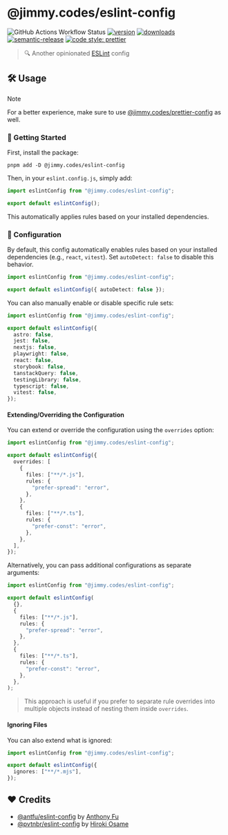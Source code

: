 # @jimmy.codes/eslint-config

![GitHub Actions Workflow Status](https://img.shields.io/github/actions/workflow/status/jimmy-guzman/eslint-config/cd.yml?style=flat-square&logo=github-actions)
[![version](https://img.shields.io/npm/v/@jimmy.codes/eslint-config.svg?logo=npm&style=flat-square)](https://www.npmjs.com/package/@jimmy.codes/eslint-config)
[![downloads](https://img.shields.io/npm/dm/@jimmy.codes/eslint-config.svg?logo=npm&style=flat-square)](http://www.npmtrends.com/@jimmy.codes/eslint-config)
[![semantic-release](https://img.shields.io/badge/%20%20%F0%9F%93%A6%F0%9F%9A%80-semantic--release-e10079.svg?style=flat-square)](https://semantic-release.gitbook.io/semantic-release)
[![code style: prettier](https://img.shields.io/badge/code_style-prettier-ff69b4.svg?style=flat-square&logo=prettier)](https://github.com/prettier/prettier)

> 🔍 Another opinionated [ESLint](https://eslint.org) config

## 🛠️ Usage

> [!NOTE]
> For a better experience, make sure to use [@jimmy.codes/prettier-config](https://github.com/jimmy-guzman/prettier-config) as well.

### 🔨 Getting Started

First, install the package:

```
pnpm add -D @jimmy.codes/eslint-config
```

Then, in your `eslint.config.js`, simply add:

```mjs
import eslintConfig from "@jimmy.codes/eslint-config";

export default eslintConfig();
```

This automatically applies rules based on your installed dependencies.

### 🔧 Configuration

By default, this config automatically enables rules based on your installed dependencies (e.g., `react`, `vitest`). Set `autoDetect: false` to disable this behavior.

```ts
import eslintConfig from "@jimmy.codes/eslint-config";

export default eslintConfig({ autoDetect: false });
```

You can also manually enable or disable specific rule sets:

```ts
import eslintConfig from "@jimmy.codes/eslint-config";

export default eslintConfig({
  astro: false,
  jest: false,
  nextjs: false,
  playwright: false,
  react: false,
  storybook: false,
  tanstackQuery: false,
  testingLibrary: false,
  typescript: false,
  vitest: false,
});
```

#### Extending/Overriding the Configuration

You can extend or override the configuration using the `overrides` option:

```ts
import eslintConfig from "@jimmy.codes/eslint-config";

export default eslintConfig({
  overrides: [
    {
      files: ["**/*.js"],
      rules: {
        "prefer-spread": "error",
      },
    },
    {
      files: ["**/*.ts"],
      rules: {
        "prefer-const": "error",
      },
    },
  ],
});
```

Alternatively, you can pass additional configurations as separate arguments:

```ts
import eslintConfig from "@jimmy.codes/eslint-config";

export default eslintConfig(
  {},
  {
    files: ["**/*.js"],
    rules: {
      "prefer-spread": "error",
    },
  },
  {
    files: ["**/*.ts"],
    rules: {
      "prefer-const": "error",
    },
  },
);
```

> This approach is useful if you prefer to separate rule overrides into multiple objects instead of nesting them inside `overrides`.

#### Ignoring Files

You can also extend what is ignored:

```ts
import eslintConfig from "@jimmy.codes/eslint-config";

export default eslintConfig({
  ignores: ["**/*.mjs"],
});
```

## ❤️ Credits

- [@antfu/eslint-config](https://github.com/antfu/eslint-config) by [Anthony Fu](https://antfu.me)
- [@pvtnbr/eslint-config](https://github.com/privatenumber/eslint-config) by [Hiroki Osame](https://hirok.io/)
